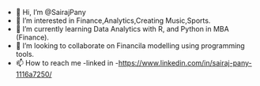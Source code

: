 - 👋 Hi, I’m @SairajPany
- 👀 I’m interested in Finance,Analytics,Creating Music,Sports.
- 🌱 I’m currently learning Data Analytics with R, and Python in MBA (Finance).
- 💞️ I’m looking to collaborate on Financila modelling using programming tools.
- 📫 How to reach me -linked in -https://www.linkedin.com/in/sairaj-pany-1116a7250/


<!---
SairajPany/SairajPany is a ✨ special ✨ repository because its `README.md` (this file) appears on your GitHub profile.
You can click the Preview link to take a look at your changes.
--->
